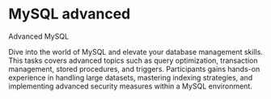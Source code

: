 # MySQL advanced
Advanced MySQL

Dive into the world of MySQL and elevate your database management skills. This tasks covers advanced topics such as query optimization, transaction management, stored procedures, and triggers. Participants gains hands-on experience in handling large datasets, mastering indexing strategies, and implementing advanced security measures within a MySQL environment.